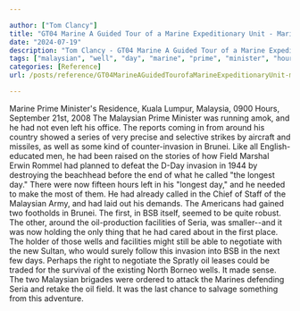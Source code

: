 ```yaml
---

author: ["Tom Clancy"]
title: "GT04 Marine A Guided Tour of a Marine Expeditionary Unit - Marine_split_227.html"
date: "2024-07-19"
description: "Tom Clancy - GT04 Marine A Guided Tour of a Marine Expeditionary Unit"
tags: ["malaysian", "well", "day", "marine", "prime", "minister", "hour", "left", "around", "brunei", "field", "invasion", "called", "longest", "two", "first", "bsb", "facility", "seria", "negotiate", "oil", "residence", "kuala", "lumpur", "malaysia"]
categories: [Reference]
url: /posts/reference/GT04MarineAGuidedTourofaMarineExpeditionaryUnit-marinesplit227html

---
```



Marine
Prime Minister's Residence, Kuala Lumpur, Malaysia, 0900 Hours, September 21st, 2008
The Malaysian Prime Minister was running amok, and he had not even left his office. The reports coming in from around his country showed a series of very precise and selective strikes by aircraft and missiles, as well as some kind of counter-invasion in Brunei. Like all English-educated men, he had been raised on the stories of how Field Marshal Erwin Rommel had planned to defeat the D-Day invasion in 1944 by destroying the beachhead before the end of what he called "the longest day." There were now fifteen hours left in his "longest day," and he needed to make the most of them.
He had already called in the Chief of Staff of the Malaysian Army, and had laid out his demands. The Americans had gained two footholds in Brunei. The first, in BSB itself, seemed to be quite robust. The other, around the oil-production facilities of Seria, was smaller--and it was now holding the only thing that he had cared about in the first place. The holder of those wells and facilities might still be able to negotiate with the new Sultan, who would surely follow this invasion into BSB in the next few days. Perhaps the right to negotiate the Spratly oil leases could be traded for the survival of the existing North Borneo wells. It made sense. The two Malaysian brigades were ordered to attack the Marines defending Seria and retake the oil field. It was the last chance to salvage something from this adventure.
